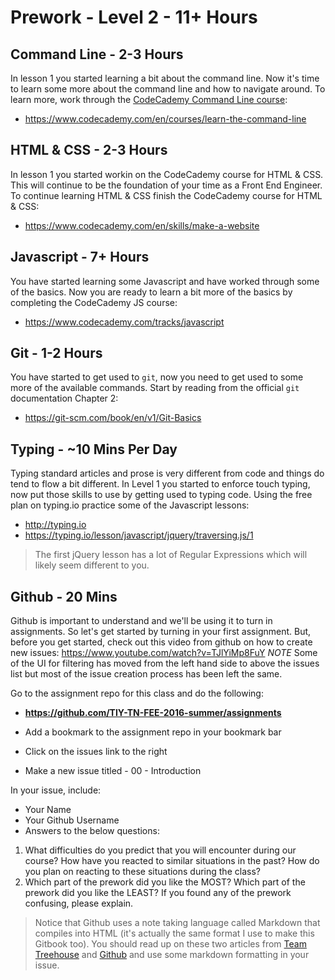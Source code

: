 # Prework - Level 2 - 11+ Hours

## Command Line - 2-3 Hours

In lesson 1 you started learning a bit about the command line.
Now it's time to learn some more about the command line and how to navigate around.
To learn more, work through the [CodeCademy Command Line course](https://www.codecademy.com/en/courses/learn-the-command-line):

* https://www.codecademy.com/en/courses/learn-the-command-line

## HTML & CSS - 2-3 Hours

In lesson 1 you started workin on the CodeCademy course for HTML & CSS.
This will continue to be the foundation of your time as a Front End Engineer.
To continue learning HTML & CSS finish the CodeCademy course for HTML & CSS:

* https://www.codecademy.com/en/skills/make-a-website

## Javascript - 7+ Hours

You have started learning some Javascript and have worked through some of the basics.
Now you are ready to learn a bit more of the basics by completing the CodeCademy JS course:

* https://www.codecademy.com/tracks/javascript

## Git - 1-2 Hours

You have started to get used to `git`, now you need to get used to some more of the available commands.
Start by reading from the official `git` documentation Chapter 2:

* https://git-scm.com/book/en/v1/Git-Basics

## Typing - ~10 Mins Per Day

Typing standard articles and prose is very different from code and things do tend to flow a bit different.
In Level 1 you started to enforce touch typing, now put those skills to use by getting used to typing code.
Using the free plan on typing.io practice some of the Javascript lessons:

* http://typing.io
* https://typing.io/lesson/javascript/jquery/traversing.js/1

> The first jQuery lesson has a lot of Regular Expressions which will likely seem different to you.

## Github - 20 Mins

Github is important to understand and we'll be using it to turn in assignments.
So let's get started by turning in your first assignment.
But, before you get started, check out this video from github on how to create new issues: https://www.youtube.com/watch?v=TJlYiMp8FuY *NOTE* Some of the UI for filtering has moved from the left hand side to above the issues list but most of the issue creation process has been left the same.

Go to the assignment repo for this class and do the following:


* **https://github.com/TIY-TN-FEE-2016-summer/assignments**

* Add a bookmark to the assignment repo in your bookmark bar
* Click on the issues link to the right
* Make a new issue titled <Your Name> - 00 - Introduction

In your issue, include:

* Your Name
* Your Github Username
* Answers to the below questions:

1. What difficulties do you predict that you will encounter during our course? How have you reacted to similar situations in the past? How do you plan on reacting to these situations during the class?
2. Which part of the prework did you like the MOST? Which part of the prework did you like the LEAST? If you found any of the prework confusing, please explain.

> Notice that Github uses a note taking language called Markdown that compiles into HTML (it's actually the same format I use to make this Gitbook too).
> You should read up on these two articles from [Team Treehouse](http://blog.teamtreehouse.com/explaining-markdown) and [Github](https://guides.github.com/features/mastering-markdown/) and use some markdown formatting in your issue.
